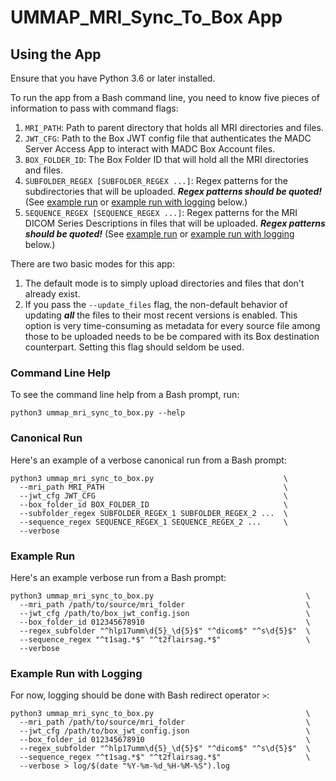 # UMMAP_MRI_Sync_To_Box App

## Using the App

Ensure that you have Python 3.6 or later installed.

To run the app from a Bash command line, you need to know five pieces of information to pass with command flags:

1. `MRI_PATH`: Path to parent directory that holds all MRI directories and files.
2. `JWT_CFG`: Path to the Box JWT config file that authenticates the MADC Server Access App to interact with MADC Box Account files.
3. `BOX_FOLDER_ID`: The Box Folder ID that will hold all the MRI directories and files.
4. `SUBFOLDER_REGEX [SUBFOLDER_REGEX ...]`: Regex patterns for the subdirectories that will be uploaded. _**Regex patterns should be quoted!**_ (See [example run](https://github.com/ldnicolasmay/UMMAP_MRI_Sync_To_Box#example-run) or [example run with logging](https://github.com/ldnicolasmay/UMMAP_MRI_Sync_To_Box#example-run-with-logging) below.)
5. `SEQUENCE_REGEX [SEQUENCE_REGEX ...]`: Regex patterns for the MRI DICOM Series Descriptions in files that will be uploaded. _**Regex patterns should be quoted!**_ (See [example run](https://github.com/ldnicolasmay/UMMAP_MRI_Sync_To_Box#example-run) or [example run with logging](https://github.com/ldnicolasmay/UMMAP_MRI_Sync_To_Box#example-run-with-logging) below.)

There are two basic modes for this app:

1. The default mode is to simply upload directories and files that don't already exist. 
2. If you pass the `--update_files` flag, the non-default behavior of updating _**all**_ the files to their most recent versions is enabled. This option is very time-consuming as metadata for every source file among those to be uploaded needs to be be compared with its Box destination counterpart. Setting this flag should seldom be used.  

### Command Line Help

To see the command line help from a Bash prompt, run:

```
python3 ummap_mri_sync_to_box.py --help
```

### Canonical Run

Here's an example of a verbose canonical run from a Bash prompt:

```
python3 ummap_mri_sync_to_box.py                             \
  --mri_path MRI_PATH                                        \
  --jwt_cfg JWT_CFG                                          \
  --box_folder_id BOX_FOLDER_ID                              \
  --subfolder_regex SUBFOLDER_REGEX_1 SUBFOLDER_REGEX_2 ...  \
  --sequence_regex SEQUENCE_REGEX_1 SEQUENCE_REGEX_2 ...     \
  --verbose
```

### Example Run

Here's an example verbose run from a Bash prompt:

```
python3 ummap_mri_sync_to_box.py                                  \
  --mri_path /path/to/source/mri_folder                           \
  --jwt_cfg /path/to/box_jwt_config.json                          \
  --box_folder_id 012345678910                                    \
  --regex_subfolder "^hlp17umm\d{5}_\d{5}$" "^dicom$" "^s\d{5}$"  \
  --sequence_regex "^t1sag.*$" "^t2flairsag.*$"                   \
  --verbose
```

### Example Run with Logging

For now, logging should be done with Bash redirect operator `>`:

```
python3 ummap_mri_sync_to_box.py                                  \
  --mri_path /path/to/source/mri_folder                           \
  --jwt_cfg /path/to/box_jwt_config.json                          \
  --box_folder_id 012345678910                                    \
  --regex_subfolder "^hlp17umm\d{5}_\d{5}$" "^dicom$" "^s\d{5}$"  \
  --sequence_regex "^t1sag.*$" "^t2flairsag.*$"                   \
  --verbose > log/$(date "%Y-%m-%d_%H-%M-%S").log
```
